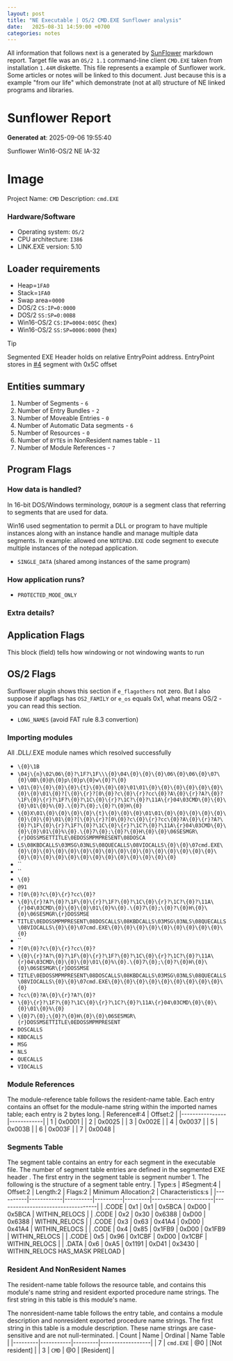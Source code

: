```yaml
---
layout: post
title: "NE Executable | OS/2 CMD.EXE Sunflower analysis"
date:   2025-08-31 14:59:00 +0700
categories: notes 
---
```


All information that follows next is a generated by [SunFlower](https://github.com/AlexeyTolstopyatov/SunFlower)
markdown report. Target file was an `OS/2 1.1` command-line client `CMD.EXE` taken from installation `1.44M` diskette.
This file represents a example of Sunflower work. Some articles or notes will be linked to this document. Just because
this is a example "from our life" which demonstrate (not at all) structure of NE linked programs and libraries.

# Sunflower Report
**Generated at**: 2025-09-06 19:55:40


Sunflower Win16-OS/2 NE IA-32




# Image
Project Name: `CMD`
Description: `cmd.EXE`

### Hardware/Software
 - Operating system: `OS/2`
 - CPU architecture: `I386`
 - LINK.EXE version: 5.10


## Loader requirements
 - Heap=`1FA0`
 - Stack=`1FA0`
 - Swap area=`0000`
 - DOS/2 `CS:IP=0:0000`
 - DOS/2 `SS:SP=0:00B8`
 - Win16-OS/2 `CS:IP=0004:005C` (hex)
 - Win16-OS/2 `SS:SP=0006:0000` (hex)

> [!TIP]
> Segmented EXE Header holds on relative EntryPoint address.
> EntryPoint stores in [#4](decimal) segment with 0x5C offset

## Entities summary
1. Number of Segments - `6`
2. Number of Entry Bundles - `2`
3. Number of Moveable Entries - `0`
4. Number of Automatic Data segments - `6`
5. Number of Resources - `0`
6. Number of `BYTE`s in NonResident names table - `11`
7. Number of Module References - `7`
## Program Flags

### How data is handled?

In 16-bit DOS/Windows terminology, `DGROUP` is a segment class that referring
to segments that are used for data.

Win16 used segmentation to permit a DLL or program to have multiple
instances along with an instance handle and manage multiple data
segments. In example: allowed one `NOTEPAD.EXE` code segment to execute
multiple instances of the notepad application.
 - `SINGLE_DATA` (shared among instances of the same program)

### How application runs?
 - `PROTECTED_MODE_ONLY`
### Extra details?

## Application Flags
This block (field) tells how windowing or not windowing wants to run

## OS/2 Flags
Sunflower plugin shows this section if `e_flagothers` not zero. But I also suppose if appflags has `OS2_FAMILY` or `e_os` equals 0x1, what means OS/2 - you can read this section.
 - `LONG_NAMES` (avoid FAT rule 8.3 convertion)




### Importing modules
All .DLL/.EXE module names which resolved successfully
 - `\{0}\1B`
 - `\04j\{n}\02\06\{0}?\1F?\1F\\\{0}\04\{0}\{0}\{0}\06\{0}\06\{0}\07\{0}\0B\{0}@\{0}p\{0}p\{0}w\{0}?\{0}`
 - `\01\{0}\{0}\{0}\{0}\{t}\{0}\{0}\{0}\01\01\{0}\{0}\{0}\{0}\{0}\{0}\{0}\{0}\01\{0}?[\{0}\{r}?[0\{0}?c\{0}\{r}?cc\{0}?A\{0}\{r}?A?\{0}?\1F\{0}\{r}?\1F?\{0}?\1C\{0}\{r}?\1C?\{0}?\11A\{r}04\03CMD\{0}\{0}\{0}\01\{0}%\{0}.\{0}7\{0};\{0}?\{0}H\{0}`
 - `\{0}X\01\{0}\{0}\{0}\{0}\{t}\{0}\{0}\{0}\01\01\{0}\{0}\{0}\{0}\{0}\{0}\{0}\{0}\01\{0}?[\{0}\{r}?[0\{0}?c\{0}\{r}?cc\{0}?A\{0}\{r}?A?\{0}?\1F\{0}\{r}?\1F?\{0}?\1C\{0}\{r}?\1C?\{0}?\11A\{r}04\03CMD\{0}\{0}\{0}\01\{0}%\{0}.\{0}7\{0};\{0}?\{0}H\{0}\{0}\06SESMGR\{r}DOSSMSETTITLE\0EDOSSMPMPRESENT\08DOSCA`
 - `LS\08KBDCALLS\03MSG\03NLS\08QUECALLS\08VIOCALLS\{0}\{0}\07cmd.EXE\{0}\{0}\{0}\{0}\{0}\{0}\{0}\{0}\{0}\{0}\{0}\{0}\{0}\{0}\{0}\{0}\{0}\{0}\{0}\{0}\{0}\{0}\{0}\{0}\{0}\{0}\{0}\{0}\{0}`
 - ``
 - ``
 - `\{0}`
 - `@91`
 - `?[0\{0}?c\{0}\{r}?cc\{0}?`
 - `\{0}\{r}?A?\{0}?\1F\{0}\{r}?\1F?\{0}?\1C\{0}\{r}?\1C?\{0}?\11A\{r}04\03CMD\{0}\{0}\{0}\01\{0}%\{0}.\{0}7\{0};\{0}?\{0}H\{0}\{0}\06SESMGR\{r}DOSSMSE`
 - `TITLE\0EDOSSMPMPRESENT\08DOSCALLS\08KBDCALLS\03MSG\03NLS\08QUECALLS\08VIOCALLS\{0}\{0}\07cmd.EXE\{0}\{0}\{0}\{0}\{0}\{0}\{0}\{0}\{0}\{0}`
 - ``
 - `?[0\{0}?c\{0}\{r}?cc\{0}?`
 - `\{0}\{r}?A?\{0}?\1F\{0}\{r}?\1F?\{0}?\1C\{0}\{r}?\1C?\{0}?\11A\{r}04\03CMD\{0}\{0}\{0}\01\{0}%\{0}.\{0}7\{0};\{0}?\{0}H\{0}\{0}\06SESMGR\{r}DOSSMSE`
 - `TITLE\0EDOSSMPMPRESENT\08DOSCALLS\08KBDCALLS\03MSG\03NLS\08QUECALLS\08VIOCALLS\{0}\{0}\07cmd.EXE\{0}\{0}\{0}\{0}\{0}\{0}\{0}\{0}\{0}\{0}`
 - `?cc\{0}?A\{0}\{r}?A?\{0}?`
 - `\{0}\{r}?\1F?\{0}?\1C\{0}\{r}?\1C?\{0}?\11A\{r}04\03CMD\{0}\{0}\{0}\01\{0}%\{0}`
 - `\{0}7\{0};\{0}?\{0}H\{0}\{0}\06SESMGR\{r}DOSSMSETTITLE\0EDOSSMPMPRESENT`
 - `DOSCALLS`
 - `KBDCALLS`
 - `MSG`
 - `NLS`
 - `QUECALLS`
 - `VIOCALLS`


### Module References

The module-reference table follows the resident-name table. Each entry contains an offset for the module-name string within the imported names table; each entry is 2 bytes long.
| Reference#:4   | Offset:2   |
|----------------|------------|
| 1              | 0x0001     |
| 2              | 0x0025     |
| 3              | 0x002E     |
| 4              | 0x0037     |
| 5              | 0x003B     |
| 6              | 0x003F     |
| 7              | 0x0048     |





### Segments Table

The segment table contains an entry for each segment in the executable file.
 The number of segment table entries are defined in the segmented EXE header
. The first entry in the segment table is segment number 1. The following is the structure of a segment table entry. 
| Type:s   | #Segment:4   | Offset:2   | Length:2   | Flags:2   | Minimum Allocation:2   | Characteristics:s                 |
|----------|------------|----------|----------|---------|----------------------|-----------------------------------|
| .CODE    | 0x1          | 0x1        | 0x5BCA     | 0xD00     | 0x5BCA                 | WITHIN_RELOCS                     |
| .CODE    | 0x2          | 0x30       | 0x6388     | 0xD00     | 0x6388                 | WITHIN_RELOCS                     |
| .CODE    | 0x3          | 0x63       | 0x41A4     | 0xD00     | 0x41A4                 | WITHIN_RELOCS                     |
| .CODE    | 0x4          | 0x85       | 0x1FB9     | 0xD00     | 0x1FB9                 | WITHIN_RELOCS                     |
| .CODE    | 0x5          | 0x96       | 0x1CBF     | 0xD00     | 0x1CBF                 | WITHIN_RELOCS                     |
| .DATA    | 0x6          | 0xA5       | 0x1191     | 0xD41     | 0x3430                 | WITHIN_RELOCS HAS_MASK PRELOAD    |





### Resident And NonResident Names

The resident-name table follows the resource table, and contains this module's name string and resident exported procedure name strings. The first string in this table is this module's name. 

The nonresident-name table follows the entry table, and contains a module description and nonresident exported procedure name strings. The first string in this table is a module description. These name strings are case-sensitive and are not null-terminated.
| Count   | Name        | Ordinal   | Name Table       |
|---------|-----------|---------|------------------|
| 7       | `cmd.EXE`   | @0        | [Not resident]   |
| 3       | `CMD`       | @0        | [Resident]       |







